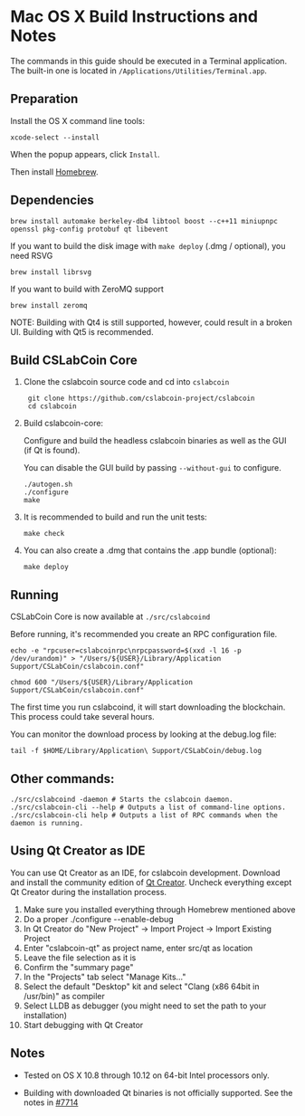 Mac OS X Build Instructions and Notes
====================================
The commands in this guide should be executed in a Terminal application.
The built-in one is located in `/Applications/Utilities/Terminal.app`.

Preparation
-----------
Install the OS X command line tools:

`xcode-select --install`

When the popup appears, click `Install`.

Then install [Homebrew](https://brew.sh).

Dependencies
----------------------

    brew install automake berkeley-db4 libtool boost --c++11 miniupnpc openssl pkg-config protobuf qt libevent

If you want to build the disk image with `make deploy` (.dmg / optional), you need RSVG

    brew install librsvg

If you want to build with ZeroMQ support
    
    brew install zeromq

NOTE: Building with Qt4 is still supported, however, could result in a broken UI. Building with Qt5 is recommended.

Build CSLabCoin Core
------------------------

1. Clone the cslabcoin source code and cd into `cslabcoin`

        git clone https://github.com/cslabcoin-project/cslabcoin
        cd cslabcoin

2.  Build cslabcoin-core:

    Configure and build the headless cslabcoin binaries as well as the GUI (if Qt is found).

    You can disable the GUI build by passing `--without-gui` to configure.

        ./autogen.sh
        ./configure
        make

3.  It is recommended to build and run the unit tests:

        make check

4.  You can also create a .dmg that contains the .app bundle (optional):

        make deploy

Running
-------

CSLabCoin Core is now available at `./src/cslabcoind`

Before running, it's recommended you create an RPC configuration file.

    echo -e "rpcuser=cslabcoinrpc\nrpcpassword=$(xxd -l 16 -p /dev/urandom)" > "/Users/${USER}/Library/Application Support/CSLabCoin/cslabcoin.conf"

    chmod 600 "/Users/${USER}/Library/Application Support/CSLabCoin/cslabcoin.conf"

The first time you run cslabcoind, it will start downloading the blockchain. This process could take several hours.

You can monitor the download process by looking at the debug.log file:

    tail -f $HOME/Library/Application\ Support/CSLabCoin/debug.log

Other commands:
-------

    ./src/cslabcoind -daemon # Starts the cslabcoin daemon.
    ./src/cslabcoin-cli --help # Outputs a list of command-line options.
    ./src/cslabcoin-cli help # Outputs a list of RPC commands when the daemon is running.

Using Qt Creator as IDE
------------------------
You can use Qt Creator as an IDE, for cslabcoin development.
Download and install the community edition of [Qt Creator](https://www.qt.io/download/).
Uncheck everything except Qt Creator during the installation process.

1. Make sure you installed everything through Homebrew mentioned above
2. Do a proper ./configure --enable-debug
3. In Qt Creator do "New Project" -> Import Project -> Import Existing Project
4. Enter "cslabcoin-qt" as project name, enter src/qt as location
5. Leave the file selection as it is
6. Confirm the "summary page"
7. In the "Projects" tab select "Manage Kits..."
8. Select the default "Desktop" kit and select "Clang (x86 64bit in /usr/bin)" as compiler
9. Select LLDB as debugger (you might need to set the path to your installation)
10. Start debugging with Qt Creator

Notes
-----

* Tested on OS X 10.8 through 10.12 on 64-bit Intel processors only.

* Building with downloaded Qt binaries is not officially supported. See the notes in [#7714](https://github.com/bitcoin/bitcoin/issues/7714)
